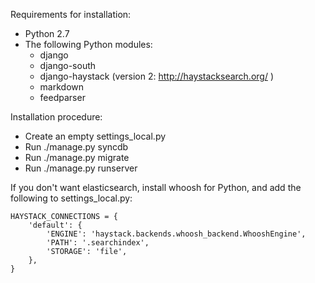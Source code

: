 Requirements for installation:
* Python 2.7
* The following Python modules:
    * django
    * django-south
    * django-haystack (version 2: http://haystacksearch.org/ )
    * markdown
    * feedparser

Installation procedure:
* Create an empty settings_local.py
* Run ./manage.py syncdb
* Run ./manage.py migrate
* Run ./manage.py runserver

If you don't want elasticsearch, install whoosh for Python, and add the following to settings_local.py:

    HAYSTACK_CONNECTIONS = {
        'default': {
            'ENGINE': 'haystack.backends.whoosh_backend.WhooshEngine',
            'PATH': '.searchindex',
            'STORAGE': 'file',
        },
    }
